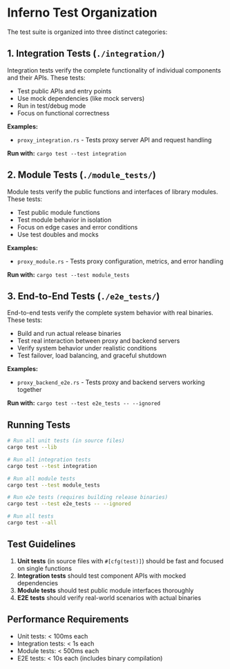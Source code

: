 # Inferno Test Organization

The test suite is organized into three distinct categories:

## 1. Integration Tests (`./integration/`)

Integration tests verify the complete functionality of individual components and their APIs. These tests:
- Test public APIs and entry points
- Use mock dependencies (like mock servers)
- Run in test/debug mode
- Focus on functional correctness

**Examples:**
- `proxy_integration.rs` - Tests proxy server API and request handling

**Run with:** `cargo test --test integration`

## 2. Module Tests (`./module_tests/`)

Module tests verify the public functions and interfaces of library modules. These tests:
- Test public module functions
- Test module behavior in isolation
- Focus on edge cases and error conditions
- Use test doubles and mocks

**Examples:**
- `proxy_module.rs` - Tests proxy configuration, metrics, and error handling

**Run with:** `cargo test --test module_tests`

## 3. End-to-End Tests (`./e2e_tests/`)

End-to-end tests verify the complete system behavior with real binaries. These tests:
- Build and run actual release binaries
- Test real interaction between proxy and backend servers
- Verify system behavior under realistic conditions
- Test failover, load balancing, and graceful shutdown

**Examples:**
- `proxy_backend_e2e.rs` - Tests proxy and backend servers working together

**Run with:** `cargo test --test e2e_tests -- --ignored`

## Running Tests

```bash
# Run all unit tests (in source files)
cargo test --lib

# Run all integration tests
cargo test --test integration

# Run all module tests  
cargo test --test module_tests

# Run e2e tests (requires building release binaries)
cargo test --test e2e_tests -- --ignored

# Run all tests
cargo test --all
```

## Test Guidelines

1. **Unit tests** (in source files with `#[cfg(test)]`) should be fast and focused on single functions
2. **Integration tests** should test component APIs with mocked dependencies
3. **Module tests** should test public module interfaces thoroughly
4. **E2E tests** should verify real-world scenarios with actual binaries

## Performance Requirements

- Unit tests: < 100ms each
- Integration tests: < 1s each
- Module tests: < 500ms each
- E2E tests: < 10s each (includes binary compilation)
